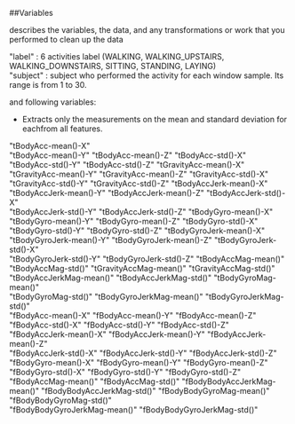 ##Variables

describes the variables, the data, and any transformations or work that you performed to clean up the data

 "label"    : 6 activities label (WALKING, WALKING_UPSTAIRS, WALKING_DOWNSTAIRS, SITTING, STANDING, LAYING)             
 "subject"  : subject who performed the activity for each window sample. Its range is from 1 to 30. 

 and following variables:
 * Extracts only the measurements on the mean and standard deviation for eachfrom all features.
  
 "tBodyAcc-mean()-X"          
 "tBodyAcc-mean()-Y"           "tBodyAcc-mean()-Z"           "tBodyAcc-std()-X"           
 "tBodyAcc-std()-Y"            "tBodyAcc-std()-Z"            "tGravityAcc-mean()-X"       
 "tGravityAcc-mean()-Y"        "tGravityAcc-mean()-Z"        "tGravityAcc-std()-X"        
 "tGravityAcc-std()-Y"         "tGravityAcc-std()-Z"         "tBodyAccJerk-mean()-X"      
 "tBodyAccJerk-mean()-Y"       "tBodyAccJerk-mean()-Z"       "tBodyAccJerk-std()-X"       
 "tBodyAccJerk-std()-Y"        "tBodyAccJerk-std()-Z"        "tBodyGyro-mean()-X"         
 "tBodyGyro-mean()-Y"          "tBodyGyro-mean()-Z"          "tBodyGyro-std()-X"          
 "tBodyGyro-std()-Y"           "tBodyGyro-std()-Z"           "tBodyGyroJerk-mean()-X"     
 "tBodyGyroJerk-mean()-Y"      "tBodyGyroJerk-mean()-Z"      "tBodyGyroJerk-std()-X"      
 "tBodyGyroJerk-std()-Y"       "tBodyGyroJerk-std()-Z"       "tBodyAccMag-mean()"         
 "tBodyAccMag-std()"           "tGravityAccMag-mean()"       "tGravityAccMag-std()"       
 "tBodyAccJerkMag-mean()"      "tBodyAccJerkMag-std()"       "tBodyGyroMag-mean()"        
 "tBodyGyroMag-std()"          "tBodyGyroJerkMag-mean()"     "tBodyGyroJerkMag-std()"     
 "fBodyAcc-mean()-X"           "fBodyAcc-mean()-Y"           "fBodyAcc-mean()-Z"          
 "fBodyAcc-std()-X"            "fBodyAcc-std()-Y"            "fBodyAcc-std()-Z"           
 "fBodyAccJerk-mean()-X"       "fBodyAccJerk-mean()-Y"       "fBodyAccJerk-mean()-Z"      
 "fBodyAccJerk-std()-X"        "fBodyAccJerk-std()-Y"        "fBodyAccJerk-std()-Z"       
 "fBodyGyro-mean()-X"          "fBodyGyro-mean()-Y"          "fBodyGyro-mean()-Z"         
 "fBodyGyro-std()-X"           "fBodyGyro-std()-Y"           "fBodyGyro-std()-Z"          
 "fBodyAccMag-mean()"          "fBodyAccMag-std()"           "fBodyBodyAccJerkMag-mean()" 
 "fBodyBodyAccJerkMag-std()"   "fBodyBodyGyroMag-mean()"     "fBodyBodyGyroMag-std()"     
 "fBodyBodyGyroJerkMag-mean()" "fBodyBodyGyroJerkMag-std()" 
